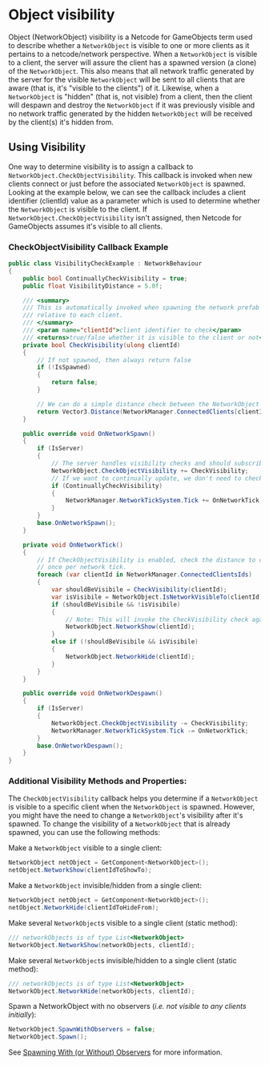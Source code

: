 # Object visibility

Object (NetworkObject) visibility is a Netcode for GameObjects term used to describe whether a `NetworkObject` is visible to one or more clients as it pertains to a netcode/network perspective.  When a `NetworkObject` is visible to a client, the server will assure the client has a spawned version (a clone) of the `NetworkObject`.  This also means that all network traffic generated by the server for the visible `NetworkObject` will be sent to all clients that are aware (that is, it's "visible to the clients") of it.  Likewise, when a `NetworkObject` is "hidden" (that is, not visible) from a client, then the client will despawn and destroy the `NetworkObject` if it was previously visible and no network traffic generated by the hidden `NetworkObject` will be received by the client(s) it's hidden from.

## Using Visibility

One way to determine visibility is to assign a callback to `NetworkObject.CheckObjectVisibility`.  This callback is invoked when new clients connect or just before the associated `NetworkObject` is spawned. Looking at the example below, we can see the callback includes a client identifier (clientId) value as a parameter which is used to determine whether the `NetworkObject` is visible to the client.  If `NetworkObject.CheckObjectVisibility` isn't assigned, then Netcode for GameObjects assumes it's visible to all clients.

### CheckObjectVisibility Callback Example
```csharp
public class VisibilityCheckExample : NetworkBehaviour
{
    public bool ContinuallyCheckVisibility = true;
    public float VisibilityDistance = 5.0f;

    /// <summary>
    /// This is automatically invoked when spawning the network prefab
    /// relative to each client.
    /// </summary>
    /// <param name="clientId">client identifier to check</param>
    /// <returns>true/false whether it is visible to the client or not</returns>
    private bool CheckVisibility(ulong clientId)
    {
        // If not spawned, then always return false
        if (!IsSpawned)
        {
            return false;
        }

        // We can do a simple distance check between the NetworkObject instance position and the client
        return Vector3.Distance(NetworkManager.ConnectedClients[clientId].PlayerObject.transform.position, transform.position) <= VisibilityDistance;
    }

    public override void OnNetworkSpawn()
    {
        if (IsServer)
        {
            // The server handles visibility checks and should subscribe when spawned locally on the server-side.
            NetworkObject.CheckObjectVisibility += CheckVisibility;
            // If we want to continually update, we don't need to check every frame but should check at least once per tick
            if (ContinuallyCheckVisibility)
            {
                NetworkManager.NetworkTickSystem.Tick += OnNetworkTick;
            }                
        }
        base.OnNetworkSpawn();
    }

    private void OnNetworkTick()
    {
        // If CheckObjectVisibility is enabled, check the distance to clients
        // once per network tick.
        foreach (var clientId in NetworkManager.ConnectedClientsIds)
        {
            var shouldBeVisibile = CheckVisibility(clientId);
            var isVisibile = NetworkObject.IsNetworkVisibleTo(clientId);
            if (shouldBeVisibile && !isVisibile)
            {
                // Note: This will invoke the CheckVisibility check again
                NetworkObject.NetworkShow(clientId);
            }
            else if (!shouldBeVisibile && isVisibile)
            {
                NetworkObject.NetworkHide(clientId);
            }
        }
    }

    public override void OnNetworkDespawn()
    {
        if (IsServer)
        {
            NetworkObject.CheckObjectVisibility -= CheckVisibility;
            NetworkManager.NetworkTickSystem.Tick -= OnNetworkTick;
        }
        base.OnNetworkDespawn();
    }
}
```

### Additional Visibility Methods and Properties:
The `CheckObjectVisibility` callback helps you determine if a `NetworkObject` is visible to a specific client when the `NetworkObject` is spawned.  However, you might have the need to change a `NetworkObject`'s visibility after it's spawned.  To change the visibility of a `NetworkObject` that is already spawned, you can use the following methods:

Make a `NetworkObject` visible to a single client:
```csharp
NetworkObject netObject = GetComponent<NetworkObject>();
netObject.NetworkShow(clientIdToShowTo);
```

Make a `NetworkObject` invisible/hidden from a single client:
```csharp
NetworkObject netObject = GetComponent<NetworkObject>();
netObject.NetworkHide(clientIdToHideFrom);
```

Make several `NetworkObject`s visible to a single client (static method):
```csharp
/// networkObjects is of type List<NetworkObject>
NetworkObject.NetworkShow(networkObjects, clientId);
```

Make several `NetworkObject`s invisible/hidden to a single client (static method):
```csharp
/// networkObjects is of type List<NetworkObject>
NetworkObject.NetworkHide(networkObjects, clientId);
```

Spawn a NetworkObject with no observers (_i.e. not visible to any clients initially_):
```csharp
NetworkObject.SpawnWithObservers = false;
NetworkObject.Spawn();
```

See [Spawning With (or Without) Observers](networkobject.md#spawning-with-or-without-observers) for more information.
